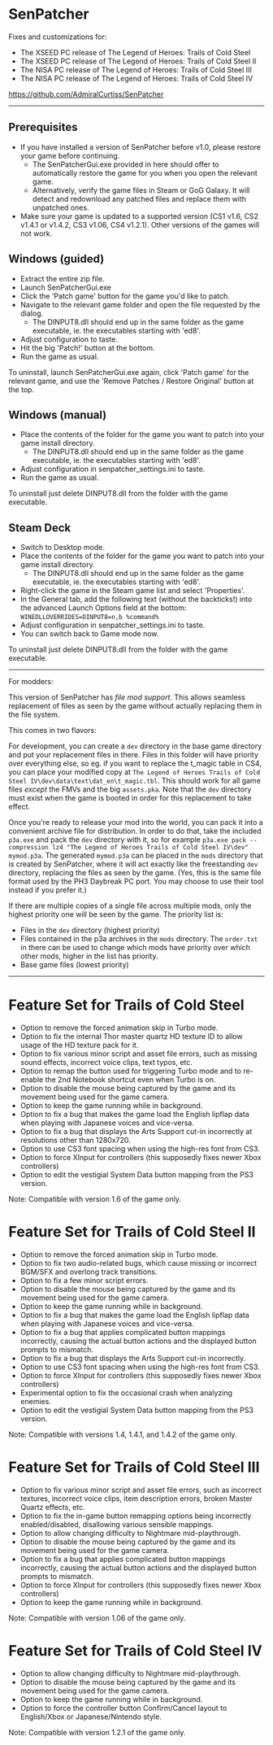 SenPatcher
==========

Fixes and customizations for:
- The XSEED PC release of The Legend of Heroes: Trails of Cold Steel
- The XSEED PC release of The Legend of Heroes: Trails of Cold Steel II
- The NISA PC release of The Legend of Heroes: Trails of Cold Steel III
- The NISA PC release of The Legend of Heroes: Trails of Cold Steel IV

https://github.com/AdmiralCurtiss/SenPatcher


----

Prerequisites
-------------

- If you have installed a version of SenPatcher before v1.0, please restore your game before continuing.
  - The SenPatcherGui.exe provided in here should offer to automatically restore the game for you when you open the relevant game.
  - Alternatively, verify the game files in Steam or GoG Galaxy. It will detect and redownload any patched files and replace them with unpatched ones.
- Make sure your game is updated to a supported version (CS1 v1.6, CS2 v1.4.1 or v1.4.2, CS3 v1.06, CS4 v1.2.1). Other versions of the games will not work.


Windows (guided)
----------------

- Extract the entire zip file.
- Launch SenPatcherGui.exe
- Click the 'Patch game' button for the game you'd like to patch.
- Navigate to the relevant game folder and open the file requested by the dialog.
  - The DINPUT8.dll should end up in the same folder as the game executable, ie. the executables starting with 'ed8'.
- Adjust configuration to taste.
- Hit the big 'Patch!' button at the bottom.
- Run the game as usual.

To uninstall, launch SenPatcherGui.exe again, click 'Patch game' for the relevant game, and use the 'Remove Patches / Restore Original' button at the top.


Windows (manual)
----------------

- Place the contents of the folder for the game you want to patch into your game install directory.
  - The DINPUT8.dll should end up in the same folder as the game executable, ie. the executables starting with 'ed8'.
- Adjust configuration in senpatcher_settings.ini to taste.
- Run the game as usual.

To uninstall just delete DINPUT8.dll from the folder with the game executable.


Steam Deck
----------

- Switch to Desktop mode.
- Place the contents of the folder for the game you want to patch into your game install directory.
  - The DINPUT8.dll should end up in the same folder as the game executable, ie. the executables starting with 'ed8'.
- Right-click the game in the Steam game list and select 'Properties'.
- In the General tab, add the following text (without the backticks!) into the advanced Launch Options field at the bottom: `WINEDLLOVERRIDES=DINPUT8=n,b %command%`
- Adjust configuration in senpatcher_settings.ini to taste.
- You can switch back to Game mode now.

To uninstall just delete DINPUT8.dll from the folder with the game executable.

----

For modders:

This version of SenPatcher has *file mod support*. This allows seamless replacement of files as seen by the game without actually replacing them in the file system.

This comes in two flavors:

For development, you can create a `dev` directory in the base game directory and put your replacement files in there. Files in this folder will have priority over everything else, so eg. if you want to replace the t_magic table in CS4, you can place your modified copy at `The Legend of Heroes Trails of Cold Steel IV\dev\data\text\dat_en\t_magic.tbl`. This should work for all game files *except* the FMVs and the big `assets.pka`. Note that the `dev` directory must exist when the game is booted in order for this replacement to take effect.

Once you're ready to release your mod into the world, you can pack it into a convenient archive file for distribution. In order to do that, take the included `p3a.exe` and pack the `dev` directory with it, so for example `p3a.exe pack --compression lz4 "The Legend of Heroes Trails of Cold Steel IV\dev" mymod.p3a`. The generated `mymod.p3a` can be placed in the `mods` directory that is created by SenPatcher, where it will act exactly like the freestanding `dev` directory, replacing the files as seen by the game. (Yes, this is the same file format used by the PH3 Daybreak PC port. You may choose to use their tool instead if you prefer it.)

If there are multiple copies of a single file across multiple mods, only the highest priority one will be seen by the game. The priority list is:

- Files in the `dev` directory (highest priority)
- Files contained in the p3a archives in the `mods` directory. The `order.txt` in there can be used to change which mods have priority over which other mods, higher in the list has priority.
- Base game files (lowest priority)

----


Feature Set for Trails of Cold Steel
====================================

* Option to remove the forced animation skip in Turbo mode.
* Option to fix the internal Thor master quartz HD texture ID to allow usage of the HD texture pack for it.
* Option to fix various minor script and asset file errors, such as missing sound effects, incorrect voice clips, text typos, etc.
* Option to remap the button used for triggering Turbo mode and to re-enable the 2nd Notebook shortcut even when Turbo is on.
* Option to disable the mouse being captured by the game and its movement being used for the game camera.
* Option to keep the game running while in background.
* Option to fix a bug that makes the game load the English lipflap data when playing with Japanese voices and vice-versa.
* Option to fix a bug that displays the Arts Support cut-in incorrectly at resolutions other than 1280x720.
* Option to use CS3 font spacing when using the high-res font from CS3.
* Option to force XInput for controllers (this supposedly fixes newer Xbox controllers)
* Option to edit the vestigial System Data button mapping from the PS3 version.

Note: Compatible with version 1.6 of the game only.


Feature Set for Trails of Cold Steel II
=======================================

* Option to remove the forced animation skip in Turbo mode.
* Option to fix two audio-related bugs, which cause missing or incorrect BGM/SFX and overlong track transitions.
* Option to fix a few minor script errors.
* Option to disable the mouse being captured by the game and its movement being used for the game camera.
* Option to keep the game running while in background.
* Option to fix a bug that makes the game load the English lipflap data when playing with Japanese voices and vice-versa.
* Option to fix a bug that applies complicated button mappings incorrectly, causing the actual button actions and the displayed button prompts to mismatch.
* Option to fix a bug that displays the Arts Support cut-in incorrectly.
* Option to use CS3 font spacing when using the high-res font from CS3.
* Option to force XInput for controllers (this supposedly fixes newer Xbox controllers)
* Experimental option to fix the occasional crash when analyzing enemies.
* Option to edit the vestigial System Data button mapping from the PS3 version.

Note: Compatible with versions 1.4, 1.4.1, and 1.4.2 of the game only.


Feature Set for Trails of Cold Steel III
========================================

* Option to fix various minor script and asset file errors, such as incorrect textures, incorrect voice clips, item description errors, broken Master Quartz effects, etc.
* Option to fix the in-game button remapping options being incorrectly enabled/disabled, disallowing various sensible mappings.
* Option to allow changing difficulty to Nightmare mid-playthrough.
* Option to disable the mouse being captured by the game and its movement being used for the game camera.
* Option to fix a bug that applies complicated button mappings incorrectly, causing the actual button actions and the displayed button prompts to mismatch.
* Option to force XInput for controllers (this supposedly fixes newer Xbox controllers)
* Option to keep the game running while in background.

Note: Compatible with version 1.06 of the game only.

Feature Set for Trails of Cold Steel IV
=======================================

* Option to allow changing difficulty to Nightmare mid-playthrough.
* Option to disable the mouse being captured by the game and its movement being used for the game camera.
* Option to keep the game running while in background.
* Option to force the controller button Confirm/Cancel layout to English/Xbox or Japanese/Nintendo style.

Note: Compatible with version 1.2.1 of the game only.
